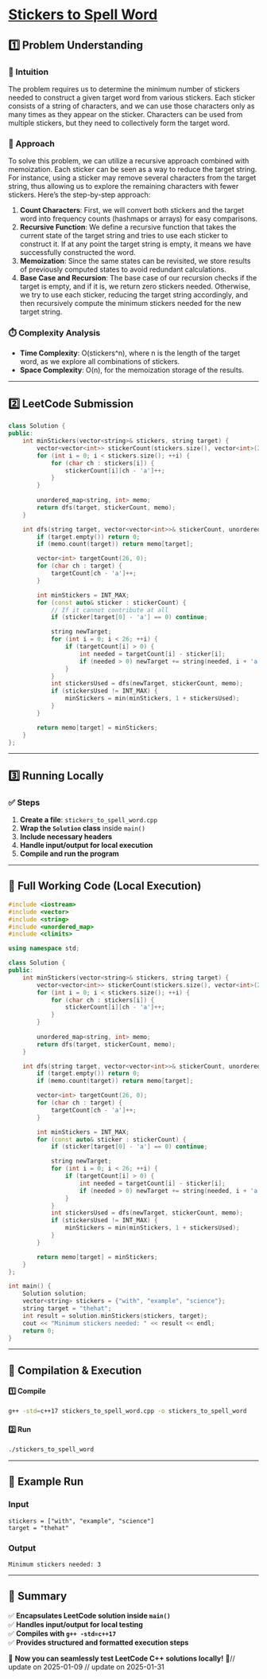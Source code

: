 # **[Stickers to Spell Word](https://leetcode.com/problems/stickers-to-spell-word/description/)**  

## **1️⃣ Problem Understanding**  
### **📌 Intuition**  
The problem requires us to determine the minimum number of stickers needed to construct a given target word from various stickers. Each sticker consists of a string of characters, and we can use those characters only as many times as they appear on the sticker. Characters can be used from multiple stickers, but they need to collectively form the target word.

### **🚀 Approach**  
To solve this problem, we can utilize a recursive approach combined with memoization. Each sticker can be seen as a way to reduce the target string. For instance, using a sticker may remove several characters from the target string, thus allowing us to explore the remaining characters with fewer stickers. Here’s the step-by-step approach:

1. **Count Characters**: First, we will convert both stickers and the target word into frequency counts (hashmaps or arrays) for easy comparisons.
2. **Recursive Function**: We define a recursive function that takes the current state of the target string and tries to use each sticker to construct it. If at any point the target string is empty, it means we have successfully constructed the word.
3. **Memoization**: Since the same states can be revisited, we store results of previously computed states to avoid redundant calculations.
4. **Base Case and Recursion**: The base case of our recursion checks if the target is empty, and if it is, we return zero stickers needed. Otherwise, we try to use each sticker, reducing the target string accordingly, and then recursively compute the minimum stickers needed for the new target string.

### **⏱️ Complexity Analysis**  
- **Time Complexity**: O(stickers^n), where n is the length of the target word, as we explore all combinations of stickers.
- **Space Complexity**: O(n), for the memoization storage of the results.

---

## **2️⃣ LeetCode Submission**  
```cpp
class Solution {
public:
    int minStickers(vector<string>& stickers, string target) {
        vector<vector<int>> stickerCount(stickers.size(), vector<int>(26, 0));
        for (int i = 0; i < stickers.size(); ++i) {
            for (char ch : stickers[i]) {
                stickerCount[i][ch - 'a']++;
            }
        }
        
        unordered_map<string, int> memo;
        return dfs(target, stickerCount, memo);
    }

    int dfs(string target, vector<vector<int>>& stickerCount, unordered_map<string, int>& memo) {
        if (target.empty()) return 0;
        if (memo.count(target)) return memo[target];

        vector<int> targetCount(26, 0);
        for (char ch : target) {
            targetCount[ch - 'a']++;
        }

        int minStickers = INT_MAX;
        for (const auto& sticker : stickerCount) {
            // If it cannot contribute at all
            if (sticker[target[0] - 'a'] == 0) continue;

            string newTarget;
            for (int i = 0; i < 26; ++i) {
                if (targetCount[i] > 0) {
                    int needed = targetCount[i] - sticker[i];
                    if (needed > 0) newTarget += string(needed, i + 'a');
                }
            }
            int stickersUsed = dfs(newTarget, stickerCount, memo);
            if (stickersUsed != INT_MAX) {
                minStickers = min(minStickers, 1 + stickersUsed);
            }
        }

        return memo[target] = minStickers;
    }
};  
```

---

## **3️⃣ Running Locally**  
### **✅ Steps**  
1. **Create a file**: `stickers_to_spell_word.cpp`  
2. **Wrap the `Solution` class** inside `main()`  
3. **Include necessary headers**  
4. **Handle input/output for local execution**  
5. **Compile and run the program**  

---  

## **📝 Full Working Code (Local Execution)**  
```cpp
#include <iostream>
#include <vector>
#include <string>
#include <unordered_map>
#include <climits>

using namespace std;

class Solution {
public:
    int minStickers(vector<string>& stickers, string target) {
        vector<vector<int>> stickerCount(stickers.size(), vector<int>(26, 0));
        for (int i = 0; i < stickers.size(); ++i) {
            for (char ch : stickers[i]) {
                stickerCount[i][ch - 'a']++;
            }
        }
        
        unordered_map<string, int> memo;
        return dfs(target, stickerCount, memo);
    }

    int dfs(string target, vector<vector<int>>& stickerCount, unordered_map<string, int>& memo) {
        if (target.empty()) return 0;
        if (memo.count(target)) return memo[target];

        vector<int> targetCount(26, 0);
        for (char ch : target) {
            targetCount[ch - 'a']++;
        }

        int minStickers = INT_MAX;
        for (const auto& sticker : stickerCount) {
            if (sticker[target[0] - 'a'] == 0) continue;

            string newTarget;
            for (int i = 0; i < 26; ++i) {
                if (targetCount[i] > 0) {
                    int needed = targetCount[i] - sticker[i];
                    if (needed > 0) newTarget += string(needed, i + 'a'); // Add remaining chars
                }
            }
            int stickersUsed = dfs(newTarget, stickerCount, memo);
            if (stickersUsed != INT_MAX) {
                minStickers = min(minStickers, 1 + stickersUsed);
            }
        }

        return memo[target] = minStickers;
    }
};

int main() {
    Solution solution;
    vector<string> stickers = {"with", "example", "science"};
    string target = "thehat";
    int result = solution.minStickers(stickers, target);
    cout << "Minimum stickers needed: " << result << endl;
    return 0;
}  
```

---

## **🔧 Compilation & Execution**  
#### **1️⃣ Compile**  
```bash
g++ -std=c++17 stickers_to_spell_word.cpp -o stickers_to_spell_word
```  

#### **2️⃣ Run**  
```bash
./stickers_to_spell_word
```  

---  

## **🎯 Example Run**  
### **Input**  
```
stickers = ["with", "example", "science"]
target = "thehat"
```  
### **Output**  
```
Minimum stickers needed: 3
```  

---  

## **📌 Summary**  
✅ **Encapsulates LeetCode solution inside `main()`**  
✅ **Handles input/output for local testing**  
✅ **Compiles with `g++ -std=c++17`**  
✅ **Provides structured and formatted execution steps**  

🚀 **Now you can seamlessly test LeetCode C++ solutions locally!** 🚀// update on 2025-01-09
// update on 2025-01-31
